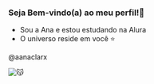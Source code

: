 ### **Seja Bem-vindo(a) ao meu perfil!🤍**

- Sou a Ana e estou estudando na Alura
- O universo reside em você ⭐

 @aanaclarx

 ![😽](https://media1.tenor.com/m/nisaHYy8yAYAAAAd/besito-catlove.gif)

